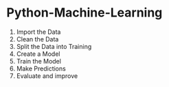 # Python-Machine-Learning

1. Import the Data
2. Clean the Data
3. Split the Data into Training
4. Create a Model
5. Train the Model
6. Make Predictions
7. Evaluate and improve
